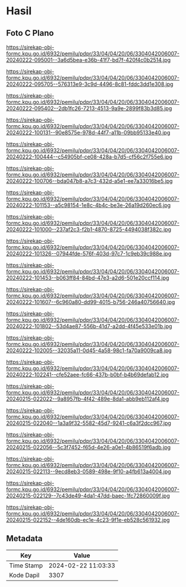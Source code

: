 # Hasil

## Foto C Plano

https://sirekap-obj-formc.kpu.go.id/6932/pemilu/pdpr/33/04/04/20/06/3304042006007-20240222-095001--3a6d5bea-e36b-41f7-bd7f-420f4c0b2514.jpg

https://sirekap-obj-formc.kpu.go.id/6932/pemilu/pdpr/33/04/04/20/06/3304042006007-20240222-095705--576313e9-3c9d-4496-8c81-fddc3dd1e308.jpg

https://sirekap-obj-formc.kpu.go.id/6932/pemilu/pdpr/33/04/04/20/06/3304042006007-20240222-095402--2db1fc26-7213-4513-9a9e-2899f83b3d85.jpg

https://sirekap-obj-formc.kpu.go.id/6932/pemilu/pdpr/33/04/04/20/06/3304042006007-20240222-100131--90e8575e-978d-44f7-a11b-09bb95133e40.jpg

https://sirekap-obj-formc.kpu.go.id/6932/pemilu/pdpr/33/04/04/20/06/3304042006007-20240222-100444--c54905bf-ce08-428a-b7d5-cf56c2f755e6.jpg

https://sirekap-obj-formc.kpu.go.id/6932/pemilu/pdpr/33/04/04/20/06/3304042006007-20240222-100706--bda047b8-a7c3-432d-a5e1-ee7a33016be5.jpg

https://sirekap-obj-formc.kpu.go.id/6932/pemilu/pdpr/33/04/04/20/06/3304042006007-20240222-101153--a5c98154-1e8c-4b4c-be3e-26a19d260ec6.jpg

https://sirekap-obj-formc.kpu.go.id/6932/pemilu/pdpr/33/04/04/20/06/3304042006007-20240222-101000--237af2c3-f2b1-4870-8725-4494038f382c.jpg

https://sirekap-obj-formc.kpu.go.id/6932/pemilu/pdpr/33/04/04/20/06/3304042006007-20240222-101326--07944fde-576f-403d-97c7-1c9eb39c988e.jpg

https://sirekap-obj-formc.kpu.go.id/6932/pemilu/pdpr/33/04/04/20/06/3304042006007-20240222-101453--b063ff84-84bd-47e3-a2d6-501e20ccf114.jpg

https://sirekap-obj-formc.kpu.go.id/6932/pemilu/pdpr/33/04/04/20/06/3304042006007-20240222-101607--6c960a80-dd99-4015-b756-246a40756640.jpg

https://sirekap-obj-formc.kpu.go.id/6932/pemilu/pdpr/33/04/04/20/06/3304042006007-20240222-101802--53d4ae87-556b-41d7-a2dd-4f45e533e01b.jpg

https://sirekap-obj-formc.kpu.go.id/6932/pemilu/pdpr/33/04/04/20/06/3304042006007-20240222-102005--32035a11-0d45-4a58-98c1-fa70a9009ca8.jpg

https://sirekap-obj-formc.kpu.go.id/6932/pemilu/pdpr/33/04/04/20/06/3304042006007-20240222-102241--cfe52aee-fc66-437b-b0bf-b4b69defab12.jpg

https://sirekap-obj-formc.kpu.go.id/6932/pemilu/pdpr/33/04/04/20/06/3304042006007-20240215-022022--9a8957fb-4f42-489e-8da1-abb9eb112af4.jpg

https://sirekap-obj-formc.kpu.go.id/6932/pemilu/pdpr/33/04/04/20/06/3304042006007-20240215-022040--1a3a9f32-5582-45d7-9241-c6a3f2dcc967.jpg

https://sirekap-obj-formc.kpu.go.id/6932/pemilu/pdpr/33/04/04/20/06/3304042006007-20240215-022056--5c3f7452-f65d-4e26-a0e1-4b86519f6adb.jpg

https://sirekap-obj-formc.kpu.go.id/6932/pemilu/pdpr/33/04/04/20/06/3304042006007-20240215-022113--9ecd8eb3-0589-498e-9f10-a4fb613a4004.jpg

https://sirekap-obj-formc.kpu.go.id/6932/pemilu/pdpr/33/04/04/20/06/3304042006007-20240215-022129--7c43de49-4da1-47dd-baec-1fc72860009f.jpg

https://sirekap-obj-formc.kpu.go.id/6932/pemilu/pdpr/33/04/04/20/06/3304042006007-20240215-022152--4de160db-ec1e-4c23-9f1e-eb528c561932.jpg


## Metadata

| Key        | Value               |
| ---------- | ------------------- |
| Time Stamp | 2024-02-22 11:03:33 |
| Kode Dapil | 3307                |



